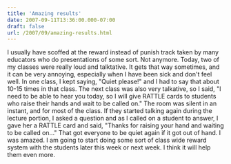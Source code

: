 ```yaml
---
title: 'Amazing results'
date: 2007-09-11T13:36:00.000-07:00
draft: false
url: /2007/09/amazing-results.html
---
```


I usually have scoffed at the reward instead of punish track taken by many educators who do presentations of some sort. Not anymore. Today, two of my classes were really loud and talktative. It gets that way sometimes, and it can be very annoying, especially when I have been sick and don't feel well. In one class, I kept saying, "Quiet please!" and I had to say that about 10-15 times in that class. The next class was also very talkative, so I said, "I need to be able to hear you today, so I will give RATTLE cards to students who raise their hands and wait to be called on." The room was silent in an instant, and for most of the class. If they started talking again during the lecture portion, I asked a question and as I called on a student to answer, I gave her a RATTLE card and said, "Thanks for raising your hand and waiting to be called on..." That got everyone to be quiet again if it got out of hand. I was amazed. I am going to start doing some sort of class wide reward system with the students later this week or next week. I think it will help them even more.